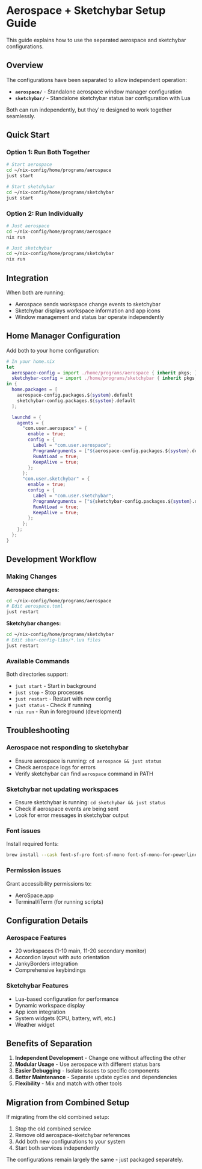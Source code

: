 # Aerospace + Sketchybar Setup Guide

This guide explains how to use the separated aerospace and sketchybar configurations.

## Overview

The configurations have been separated to allow independent operation:

- **`aerospace/`** - Standalone aerospace window manager configuration
- **`sketchybar/`** - Standalone sketchybar status bar configuration with Lua

Both can run independently, but they're designed to work together seamlessly.

## Quick Start

### Option 1: Run Both Together

```bash
# Start aerospace
cd ~/nix-config/home/programs/aerospace
just start

# Start sketchybar  
cd ~/nix-config/home/programs/sketchybar
just start
```

### Option 2: Run Individually

```bash
# Just aerospace
cd ~/nix-config/home/programs/aerospace
nix run

# Just sketchybar
cd ~/nix-config/home/programs/sketchybar  
nix run
```

## Integration

When both are running:
- Aerospace sends workspace change events to sketchybar
- Sketchybar displays workspace information and app icons
- Window management and status bar operate independently

## Home Manager Configuration

Add both to your home configuration:

```nix
# In your home.nix
let
  aerospace-config = import ./home/programs/aerospace { inherit pkgs; };
  sketchybar-config = import ./home/programs/sketchybar { inherit pkgs; };
in {
  home.packages = [
    aerospace-config.packages.${system}.default
    sketchybar-config.packages.${system}.default
  ];

  launchd = {
    agents = {
      "com.user.aerospace" = {
        enable = true;
        config = {
          Label = "com.user.aerospace";
          ProgramArguments = ["${aerospace-config.packages.${system}.default}/bin/aerospace-standalone"];
          RunAtLoad = true;
          KeepAlive = true;
        };
      };
      "com.user.sketchybar" = {
        enable = true;
        config = {
          Label = "com.user.sketchybar";
          ProgramArguments = ["${sketchybar-config.packages.${system}.default}/bin/sketchybar-standalone"];
          RunAtLoad = true;
          KeepAlive = true;
        };
      };
    };
  };
}
```

## Development Workflow

### Making Changes

**Aerospace changes:**
```bash
cd ~/nix-config/home/programs/aerospace
# Edit aerospace.toml
just restart
```

**Sketchybar changes:**
```bash
cd ~/nix-config/home/programs/sketchybar
# Edit sbar-config-libs/*.lua files
just restart
```

### Available Commands

Both directories support:
- `just start` - Start in background
- `just stop` - Stop processes
- `just restart` - Restart with new config
- `just status` - Check if running
- `nix run` - Run in foreground (development)

## Troubleshooting

### Aerospace not responding to sketchybar
- Ensure aerospace is running: `cd aerospace && just status`
- Check aerospace logs for errors
- Verify sketchybar can find `aerospace` command in PATH

### Sketchybar not updating workspaces
- Ensure sketchybar is running: `cd sketchybar && just status`
- Check if aerospace events are being sent
- Look for error messages in sketchybar output

### Font issues
Install required fonts:
```bash
brew install --cask font-sf-pro font-sf-mono font-sf-mono-for-powerline
```

### Permission issues
Grant accessibility permissions to:
- AeroSpace.app
- Terminal/iTerm (for running scripts)

## Configuration Details

### Aerospace Features
- 20 workspaces (1-10 main, 11-20 secondary monitor)
- Accordion layout with auto orientation
- JankyBorders integration
- Comprehensive keybindings

### Sketchybar Features
- Lua-based configuration for performance
- Dynamic workspace display
- App icon integration
- System widgets (CPU, battery, wifi, etc.)
- Weather widget

## Benefits of Separation

1. **Independent Development** - Change one without affecting the other
2. **Modular Usage** - Use aerospace with different status bars
3. **Easier Debugging** - Isolate issues to specific components
4. **Better Maintenance** - Separate update cycles and dependencies
5. **Flexibility** - Mix and match with other tools

## Migration from Combined Setup

If migrating from the old combined setup:

1. Stop the old combined service
2. Remove old aerospace-sketchybar references
3. Add both new configurations to your system
4. Start both services independently

The configurations remain largely the same - just packaged separately.